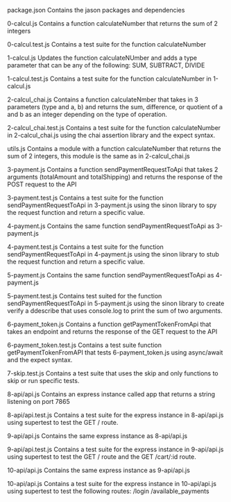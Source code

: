 package.json            Contains the jason packages and dependencies




0-calcul.js             Contains a function calculateNumber that returns the sum of 2 integers




0-calcul.test.js        Contains a test suite for the function calculateNumber




1-calcul.js             Updates the function calculateNUmber and adds a type parameter that can be any of the following:
                        SUM, SUBTRACT, DIVIDE




1-calcul.test.js        Contains a test suite for the function calculateNumber in 1-calcul.js




2-calcul_chai.js        Contains a function calculateNmber that takes in 3 parameters (type and a, b) and returns the sum, difference, or quotient of a and b as an integer depending on the type of operation.




2-calcul_chai.test.js  Contains a test suite for the function calculateNumber in 2-calcul_chai.js using the chai assertion library and the expect syntax.




utils.js               Contains a module with a function calculateNumber that returns the sum of 2 integers, this module is the same as in 2-calcul_chai.js




3-payment.js            Contains a function sendPaymentRequestToApi that takes 2 arguments (totalAmount and totalShipping) and returns the response of the POST request to the API




3-payment.test.js       Contains a test suite for the function sendPaymentRequestToApi in 3-payment.js using the sinon library to spy the request function and return a specific value.




4-payment.js            Contains the same function sendPaymentRequestToApi as 3-payment.js




4-payment.test.js       Contains a test suite for the function sendPaymentRequestToApi in 4-payment.js using the sinon library to stub the request function and return a specific value.




5-payment.js            Contains the same function sendPaymentRequestToApi as 4-payment.js



5-payment.test.js       Contains test suited for the function sendPaymentRequestToApi in 5-payment.js using the sinon library to create verify a ddescribe that uses console.log to print the sum of two arguments.




6-payment_token.js      Contains a function getPaymentTokenFromApi that takes an endpoint and returns the response of the GET request to the API




6-payment_token.test.js Contains a test suite function getPaymentTokenFromAPI that tests 6-payment_token.js using async/await and the expect syntax.




7-skip.test.js          Contains a test suite that uses the skip and only functions to skip or run specific tests.




8-api/api.js            Contains an express instance called app that returns a string listening on port 7865




8-api/api.test.js       Contains a test suite for the express instance in 8-api/api.js using supertest to test the GET / route.




9-api/api.js            Contains the same express instance as 8-api/api.js




9-api/api.test.js       Contains a test suite for the express instance in 9-api/api.js using supertest to test the GET / route and the GET /cart/:id route.




10-api/api.js           Contains the same express instance as 9-api/api.js



10-api/api.js           Contains a test suite for the express instance in 10-api/api.js using supertest to test the following routes:
    /login
    /available_payments
    